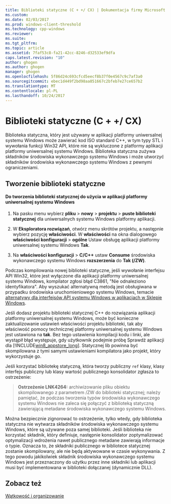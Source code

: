 ```yaml
---
title: Biblioteki statyczne (C + +/ CX) | Dokumentacja firmy Microsoft
ms.custom: 
ms.date: 02/03/2017
ms.prod: windows-client-threshold
ms.technology: cpp-windows
ms.reviewer: 
ms.suite: 
ms.tgt_pltfrm: 
ms.topic: article
ms.assetid: 7faf53c8-fa21-42cc-8246-d32533ef9dfa
caps.latest.revision: "10"
author: ghogen
ms.author: ghogen
manager: ghogen
ms.openlocfilehash: 5f86d24c693cfcd5eecf8b37f0e4567c9c7af3a0
ms.sourcegitcommit: ebec1d449f2bd98aa851667c2bfeb7e27ce657b2
ms.translationtype: MT
ms.contentlocale: pl-PL
ms.lasthandoff: 10/24/2017
---
```

# <a name="static-libraries-ccx"></a>Biblioteki statyczne (C + +/ CX)
Biblioteka statyczna, który jest używany w aplikacji platformy uniwersalnej systemu Windows może zawierać kod ISO standard C++, w tym typy STL i wywołania funkcji Win32 API, które nie są wykluczone z platformy aplikacji platformy uniwersalnej systemu Windows. Biblioteka statyczna zużywa składników środowiska wykonawczego systemu Windows i może utworzyć składników środowiska wykonawczego systemu Windows z pewnymi ograniczeniami.  
  
## <a name="creating-static-libraries"></a>Tworzenie biblioteki statyczne  
  
#### <a name="to-create-a-static-library-for-use-in-a-universal-windows-platform-app"></a>Do tworzenia biblioteki statycznej do użycia w aplikacji platformy uniwersalnej systemu Windows  
  
1.  Na pasku menu wybierz **pliku** > **nowy** > **projektu** > **puste biblioteki statycznej** dla uniwersalnych systemu Windows platformy aplikacji.  
  
2.  W **Eksploratora rozwiązań**, otwórz menu skrótów projektu, a następnie wybierz pozycję **właściwości**. W **właściwości** na okna dialogowego **właściwości konfiguracji** > **ogólne** Ustaw obsługę aplikacji platformy uniwersalnej systemu Windows  **Tak**.  
  
3.  Na **właściwości konfiguracji** > **C/C++** ustaw **Consume** środowiska wykonawczego systemu Windows **rozszerzenia** do **Tak (/ZW)**.  
  
 Podczas kompilowania nowej biblioteki statyczne, jeśli wywołanie interfejsu API Win32, które jest wyłączone dla aplikacji platformy uniwersalnej systemu Windows, kompilator zgłosi błąd C3861, "Nie odnaleziono identyfikatora". Aby wyszukać alternatywną metodą jest obsługiwana w przypadku środowiska uruchomieniowego systemu Windows, temacie [alternatywy dla interfejsów API systemu Windows w aplikacjach w Sklepie Windows](http://msdn.microsoft.com/en-us/75568012-61e0-41cc-a4df-c698f54f21ec).  
  
 Jeśli dodasz projektu biblioteki statycznej C++ do rozwiązania aplikacji platformy uniwersalnej systemu Windows, może być konieczne zaktualizowanie ustawień właściwości projektu biblioteki, tak aby właściwość pomocy technicznej platformy uniwersalnej systemu Windows jest ustawiona na **tak**. Bez tego ustawienia kompilacji kodu i linki, ale wystąpił błąd występuje, gdy użytkownik podejmie próbę Sprawdź aplikacji dla [!INCLUDE[win8_appstore_long](../cppcx/includes/win8-appstore-long-md.md)]. Statycznej lib powinna być skompilowana z tymi samymi ustawieniami kompilatora jako projekt, który wykorzystuje go.  
  
 Jeśli korzystać bibliotekę statyczną, która tworzy publiczny `ref` klasy, klasy interfejs publiczny lub klasy wartość publicznego konsolidator zgłasza to ostrzeżenie:  
  
> **Ostrzeżenie LNK4264:** archiwizowanie pliku obiektu skompilowanego z parametrem /ZW do biblioteki statycznej; należy pamiętać, że podczas tworzenia typów środowiska wykonawczego systemu Windows nie zaleca się połączyć z biblioteką statyczną zawierającą metadane środowiska wykonawczego systemu Windows.  
  
 Można bezpiecznie zignorować to ostrzeżenie, tylko wtedy, gdy biblioteka statyczna nie wytwarza składników środowiska wykonawczego systemu Windows, które są używane poza samej biblioteki. Jeśli biblioteka nie korzystać składnik, który definiuje, następnie konsolidator zoptymalizować optymalizacji wdrożenia nawet publicznego metadane zawierają informacje o typie. Oznacza to, że składniki publicznego w bibliotece statycznej zostanie skompilowany, ale nie będą aktywowane w czasie wykonywania. Z tego powodu jakikolwiek składnik środowiska wykonawczego systemu Windows jest przeznaczony do użytku przez inne składniki lub aplikacji musi być implementowana w biblioteki dołączanej (dynamicznie DLL).  
  
## <a name="see-also"></a>Zobacz też  
 [Wątkowość i organizowanie](../cppcx/threading-and-marshaling-c-cx.md)